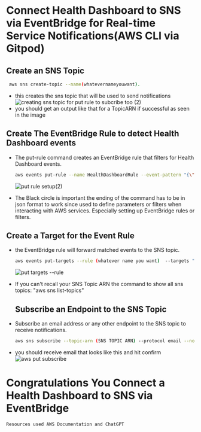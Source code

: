 # Connect Health Dashboard to SNS via EventBridge for Real-time Service Notifications(AWS CLI via Gitpod)



## Create an SNS Topic


```sh
 aws sns create-topic --name(whatevernameyouwant).
```
 - this creates the sns topic that will be used to send notifications
 ![creating sns topic for put rule to subcribe too (2)](https://github.com/Jec-Ooro/aws-bootcamp-cruddur-2023/assets/32017967/fee8f1e8-9fd2-47af-aa3c-2fd4731f2278)
 - you should get an output like that for a TopicARN if successful as seen in the image

  ## Create The EventBridge Rule to detect Health Dashboard events


  - The put-rule command  creates an EventBridge rule that filters for Health Dashboard events.
    ```sh
    aws events put-rule --name HealthDashboardRule --event-pattern "{\"source\": [\"aws.health\"]}"
    ```
    ![put rule setup(2)](https://github.com/Jec-Ooro/aws-bootcamp-cruddur-2023/assets/32017967/c7c325f2-adaf-4d89-abee-27c47ffd1c8f)

   - The Black circle is important the ending of the command has to be in json format to work since  used to define parameters or filters when interacting with AWS services. Especially setting up EventBridge rules or filters.


## Create a Target for the Event Rule

- the EventBridge rule will forward matched events to the SNS topic.
  ```sh
  aws events put-targets --rule (whatever name you want)  --targets "Id"="1","Arn"="(SNS TOPIC ARN you got ferom creating the SNS Topic)"
  ```
  ![put targets --rule](https://github.com/Jec-Ooro/aws-bootcamp-cruddur-2023/assets/32017967/783a7c6b-65ed-45fc-8b10-737cdeb5d751)

- If you can't recall your SNS Topic ARN the command to show all sns topics: "aws sns list-topics"

  ## Subscribe an Endpoint to the SNS Topic

- Subscribe an email address or any other endpoint to the SNS topic to receive notifications.

  ```sh
  aws sns subscribe --topic-arn (SNS TOPIC ARN) --protocol email --notification-endpoint your-email@example.com
  ```
-  you should receive email that looks like this and hit confirm 
  ![aws put subscribe](https://github.com/Jec-Ooro/aws-bootcamp-cruddur-2023/assets/32017967/e05f8928-4914-4fd9-aa50-c7336e051153)


# Congratulations You Connect a Health Dashboard to SNS via EventBridge

```sh
Resources used AWS Documentation and ChatGPT
```

    
    



